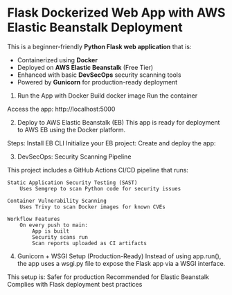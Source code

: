 # Flask Dockerized Web App with AWS Elastic Beanstalk Deployment

This is a beginner-friendly **Python Flask web application** that is:

- Containerized using **Docker**
- Deployed on **AWS Elastic Beanstalk** (Free Tier)
- Enhanced with basic **DevSecOps** security scanning tools
- Powered by **Gunicorn** for production-ready deployment

1. Run the App with Docker
    Build docker image
    Run the container 

Access the app:
    http://localhost:5000

2. Deploy to AWS Elastic Beanstalk (EB)
This app is ready for deployment to AWS EB using the Docker platform.

Steps:
    Install EB CLI 
    Initialize your EB project:
    Create and deploy the app:

3. DevSecOps: Security Scanning Pipeline

This project includes a GitHub Actions CI/CD pipeline that runs:

    Static Application Security Testing (SAST)
        Uses Semgrep to scan Python code for security issues

    Container Vulnerability Scanning
        Uses Trivy to scan Docker images for known CVEs

    Workflow Features
        On every push to main:
            App is built
            Security scans run
            Scan reports uploaded as CI artifacts

4. Gunicorn + WSGI Setup (Production-Ready)
Instead of using app.run(), the app uses a wsgi.py file to expose the Flask app via a WSGI interface.

This setup is:
    Safer for production
    Recommended for Elastic Beanstalk
    Complies with Flask deployment best practices
